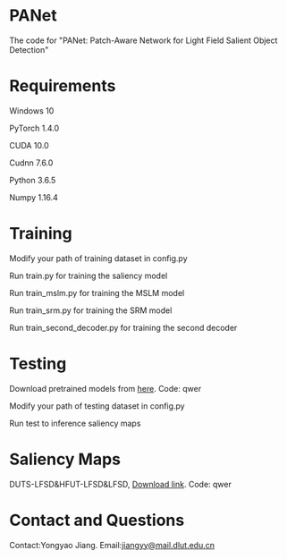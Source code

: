 # PANet
The code for "PANet: Patch-Aware Network for Light Field Salient Object Detection"

# Requirements

Windows 10

PyTorch 1.4.0

CUDA 10.0

Cudnn 7.6.0

Python 3.6.5

Numpy 1.16.4

# Training 

Modify your path of training dataset in config.py

Run train.py for training the saliency model

Run train_mslm.py for training the MSLM model

Run train_srm.py for training the SRM model

Run train_second_decoder.py for training the second decoder

# Testing

Download pretrained models from [here](https://pan.baidu.com/s/1zUtCIHJsZhfRP_ldkmzozg). Code: qwer

Modify your path of testing dataset in config.py

Run test to inference saliency maps

# Saliency Maps

DUTS-LFSD&HFUT-LFSD&LFSD, [Download link](https://pan.baidu.com/s/1WfPjFGI54CwUf2ZLZpyWPQ). Code: qwer

# Contact and Questions

Contact:Yongyao Jiang. Email:jiangyy@mail.dlut.edu.cn

